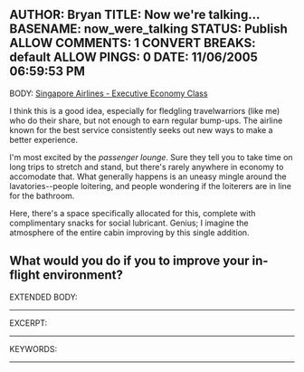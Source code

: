 AUTHOR: Bryan
TITLE: Now we're talking...
BASENAME: now_were_talking
STATUS: Publish
ALLOW COMMENTS: 1
CONVERT BREAKS: __default__
ALLOW PINGS: 0
DATE: 11/06/2005 06:59:53 PM
-----
BODY:
<a title="Singapore Airlines - Executive Economy Class" href="http://www.executiveeconomy.com/">Singapore Airlines - Executive Economy Class</a>

I think this is a good idea, especially for fledgling travelwarriors (like me) who do their share, but not enough to earn regular bump-ups. The airline known for the best service consistently seeks out new ways to make a better experience.

I'm most excited by the <em>passenger lounge</em>. Sure they tell you to take time on long trips to stretch and stand, but there's rarely anywhere in economy to accomodate that. What generally happens is an uneasy mingle around the lavatories--people loitering, and people wondering if the loiterers are in line for the bathroom.

Here, there's a space specifically allocated for this, complete with complimentary snacks for social lubricant. Genius; I imagine the atmosphere of the entire cabin improving by this single addition. 

What would you do if you to improve your in-flight environment?
-----
EXTENDED BODY:

-----
EXCERPT:

-----
KEYWORDS:

-----


